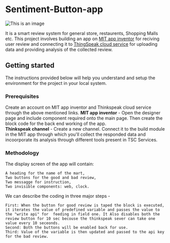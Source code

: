 # Sentiment-Button-app

![This is an image](https://miro.medium.com/proxy/1*_JW1JaMpK_fVGld8pd1_JQ.gif)

It is a smart review system for general store, restaurents, Shopping Malls etc. 
This project involves building an app on [MIT app inventor](https://appinventor.mit.edu/) for reciving user review and connecting it to [ThingSpeak cloud service](https://thingspeak.com/) for uploading data and providing analysis of the collected review.

## Getting started

The instructions provided below will help you understand and setup the environment for the project in your local system.

### Prerequisites

Create an account on MIT app inventor and Thinkspeak cloud service through the above mentioned links.
**MIT app inventor** - Open the designer page and include component required onto the main page. Then create the block code for the back end working of the app.
<br>
**Thinkspeak channel** - Create a new channel. Connect it to the build module in the MIT app through which you'll collect the responded data and incoorporate its analysis through different tools present in TSC Services.

### Methodology

The display screen of the app will contain:</br>

    A heading for the name of the mart, 
    Two buttons for the good and bad review, 
    Two messagge for instruction, 
    Two invisible components: web, clock. 
    
We can describe the coding in three major steps - </br>
    
    First: When the button for good review is taped the block is executed, it iterates the value of predefined variable and passes the value to the "write api" for  feeding in field one. It Also disables both the review button for 10 sec becouse the thinkspeak sever can take one value every 10 seceonds.
    Second: Both the buttons will be enabled back for use. 
    Third: Value of the variable is then updated and passed to the api key for the bad review.
